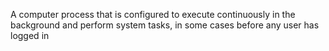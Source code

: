 A computer process that is configured to execute continuously in the background and perform system tasks, in some cases before any user has logged in
